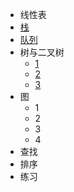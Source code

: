- 线性表
- [栈](https://www.cnblogs.com/edisonchou/p/4620027.html)
- [队列](https://www.cnblogs.com/edisonchou/p/4620379.html)
- 树与二叉树
  - [1](https://www.cnblogs.com/edisonchou/p/4634629.html)
  - [2](https://www.cnblogs.com/edisonchou/p/4641136.html)
  - [3](https://www.cnblogs.com/edisonchou/p/4649954.html)
- 图
  - 1
  - 2
  - 3
  - 4
- 查找
- 排序
- 练习